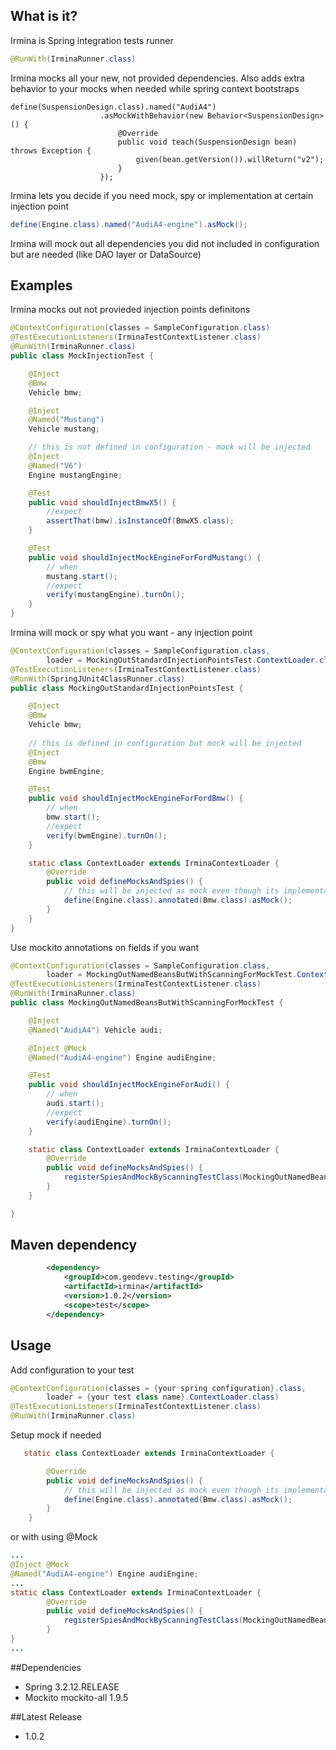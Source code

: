 ## What is it?

Irmina is Spring integration tests runner
```java
@RunWith(IrminaRunner.class)
```
Irmina mocks all your new, not provided dependencies. Also adds extra behavior to your mocks when needed while spring context bootstraps
```
define(SuspensionDesign.class).named("AudiA4")
                    .asMockWithBehavior(new Behavior<SuspensionDesign>() {
                        @Override
                        public void teach(SuspensionDesign bean) throws Exception {
                            given(bean.getVersion()).willReturn("v2");
                        }
                    });
```
Irmina lets you decide if you need mock, spy or implementation at certain injection point
```java
define(Engine.class).named("AudiA4-engine").asMock();
```
Irmina will mock out all dependencies you did not included in configuration but are needed (like DAO layer or DataSource)

## Examples

Irmina mocks out not provieded injection points definitons
```java
@ContextConfiguration(classes = SampleConfiguration.class)
@TestExecutionListeners(IrminaTestContextListener.class)
@RunWith(IrminaRunner.class)
public class MockInjectionTest {

    @Inject
    @Bmw
    Vehicle bmw;

    @Inject
    @Named("Mustang")
    Vehicle mustang;

    // this is not defined in configuration - mock will be injected
    @Inject
    @Named("V6")
    Engine mustangEngine;  

    @Test
    public void shouldInjectBmwX5() {
        //expect
        assertThat(bmw).isInstanceOf(BmwX5.class);
    }

    @Test
    public void shouldInjectMockEngineForFordMustang() {
        // when
        mustang.start();
        //expect
        verify(mustangEngine).turnOn();
    }
}
```
Irmina will mock or spy what you want - any injection point 
```java
@ContextConfiguration(classes = SampleConfiguration.class,
        loader = MockingOutStandardInjectionPointsTest.ContextLoader.class)
@TestExecutionListeners(IrminaTestContextListener.class)
@RunWith(SpringJUnit4ClassRunner.class)
public class MockingOutStandardInjectionPointsTest {

    @Inject
    @Bmw
    Vehicle bmw;
     
    // this is defined in configuration but mock will be injected 
    @Inject
    @Bmw
    Engine bwmEngine;

    @Test
    public void shouldInjectMockEngineForFordBmw() {
        // when
        bmw.start();
        //expect
        verify(bwmEngine).turnOn();
    }

    static class ContextLoader extends IrminaContextLoader {
        @Override
        public void defineMocksAndSpies() {
            // this will be injected as mock even though its implementation is available in configuration
            define(Engine.class).annotated(Bmw.class).asMock();  
        }
    }
}
```
Use mockito annotations on fields if you want
``` java
@ContextConfiguration(classes = SampleConfiguration.class,
        loader = MockingOutNamedBeansButWithScanningForMockTest.ContextLoader.class)
@TestExecutionListeners(IrminaTestContextListener.class)
@RunWith(IrminaRunner.class)
public class MockingOutNamedBeansButWithScanningForMockTest {

    @Inject
    @Named("AudiA4") Vehicle audi;

    @Inject @Mock
    @Named("AudiA4-engine") Engine audiEngine;

    @Test
    public void shouldInjectMockEngineForAudi() {
        // when
        audi.start();
        //expect
        verify(audiEngine).turnOn();
    }

    static class ContextLoader extends IrminaContextLoader {
        @Override
        public void defineMocksAndSpies() {
            registerSpiesAndMockByScanningTestClass(MockingOutNamedBeansButWithScanningForMockTest.class);
        }
    }

}
```

## Maven dependency
```xml
        <dependency>
            <groupId>com.geodevv.testing</groupId>
            <artifactId>irmina</artifactId>
            <version>1.0.2</version>
            <scope>test</scope>
        </dependency>
```

## Usage 
Add configuration to your test
```java
@ContextConfiguration(classes = {your spring configuration}.class,
        loader = {your test class name}.ContextLoader.class)
@TestExecutionListeners(IrminaTestContextListener.class)
@RunWith(IrminaRunner.class)
```
Setup mock if needed
```java
   static class ContextLoader extends IrminaContextLoader {

        @Override
        public void defineMocksAndSpies() {
            // this will be injected as mock even though its implementation is available in configuration
            define(Engine.class).annotated(Bmw.class).asMock(); 
        }
    }
```
or with using @Mock 
```java
...
@Inject @Mock
@Named("AudiA4-engine") Engine audiEngine;
...
static class ContextLoader extends IrminaContextLoader {
        @Override
        public void defineMocksAndSpies() {
            registerSpiesAndMockByScanningTestClass(MockingOutNamedBeansButWithScanningForMockTest.class);
        }
}
...
```


##Dependencies
* Spring 3.2.12.RELEASE
* Mockito mockito-all 1.9.5


##Latest Release
* 1.0.2


